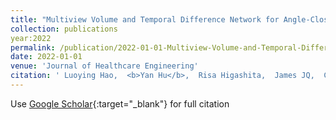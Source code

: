 ```yaml
---
title: "Multiview Volume and Temporal Difference Network for Angle-Closure Glaucoma Screening from AS-OCT Videos"
collection: publications
year:2022
permalink: /publication/2022-01-01-Multiview-Volume-and-Temporal-Difference-Network-for-Angle-Closure-Glaucoma-Screening-from-AS-OCT-Videos
date: 2022-01-01
venue: 'Journal of Healthcare Engineering'
citation: ' Luoying Hao,  <b>Yan Hu</b>,  Risa Higashita,  James JQ,  Ce Zheng,  Jiang Liu, &quot;Multiview Volume and Temporal Difference Network for Angle-Closure Glaucoma Screening from AS-OCT Videos.&quot; Journal of Healthcare Engineering, 2022.'
---
```

Use [Google Scholar](https://scholar.google.com/scholar?q=Multiview+Volume+and+Temporal+Difference+Network+for+Angle+Closure+Glaucoma+Screening+from+AS+OCT+Videos){:target="_blank"} for full citation